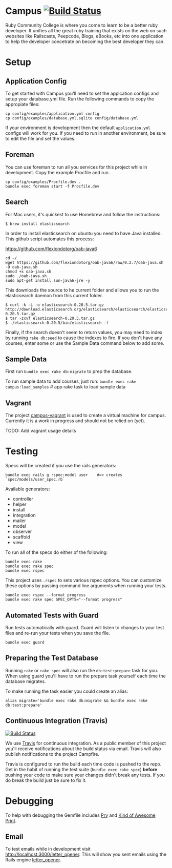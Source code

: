 # Campus [![Build Status](https://travis-ci.org/rubycommcollege/campus.png?branch=master)](https://travis-ci.org/rubycommcollege/campus)

Ruby Community College is where you come to learn to be a better ruby developer.  It unifies all the great ruby training that exists on the web on such websites like Railscasts, Peepcode, Blogs, eBooks, etc into one application to help the developer concetrate on becoming the best developer they can.

Setup
=====

Application Config
------------------

To get started with Campus you'll need to set the applcation configs and setup your database.yml
file. Run the following commands to copy the appropiate files:

```shell
cp config/examples/application.yml config
cp config/examples/database.yml.sqlite config/database.yml
```

If your environment is development then the default `application.yml` configs will work for you. If you
need to run in another environment, be sure to edit the file and set the values.

Foreman
-------

You can use foreman to run all you services for this project while in development. Copy the example
Procfile and run.

```shell
cp config/examples/Procfile.dev .
bundle exec foreman start -f Procfile.dev
```

Search
------

For Mac users, it's quickest to use Homebrew and follow the instructions:

```shell
$ brew install elasticsearch
```

In order to install elasticsearch on ubuntu you need to have Java installed.  This github script automates this process:

https://github.com/flexiondotorg/oab-java6

```shell
cd ~/
wget https://github.com/flexiondotorg/oab-java6/raw/0.2.7/oab-java.sh -O oab-java.sh
chmod +x oab-java.sh
sudo ./oab-java.sh
sudo apt-get install sun-java6-jre -y
```

This downloads the source to he current folder and allows you to run the elasticsearch daemon from this current folder.

```shell
$ curl -k -L -o elasticsearch-0.20.5.tar.gz http://download.elasticsearch.org/elasticsearch/elasticsearch/elasticsearch-0.20.5.tar.gz
$ tar -zxvf elasticsearch-0.20.5.tar.gz
$ ./elasticsearch-0.20.5/bin/elasticsearch -f
```

Finally, if the search doesn't seem to return values, you may need to index by running `rake db:seed` to cause the indexes to fire.  If you don't have any courses, enter some or use the Sample Data command below to add some.

Sample Data
-----------

First run `bundle exec rake db:migrate` to prep the database.

To run sample data to add courses, just run: `bundle exec rake campus:load_samples` # app rake task to load sample data

Vagrant
-------

The project [campus-vagrant](https://github.com/rubycommcollege/campus-vagrant) is used to create a
virtual machine for campus. Currently it is a work in progress and should not be relied on (yet).

TODO: Add vagrant usage details

Testing
=======

Specs will be created if you use the rails generators:

```shell
bundle exec rails g rspec:model user    #=> creates `spec/models/user_spec.rb`
```

Available generators:

* controller
* helper
* install
* integration
* mailer
* model
* observer
* scaffold
* view

To run all of the specs do either of the following:

```shell
bundle exec rake
bundle exec rake spec
bundle exec rspec
```

This project uses `.rspec` to sets various rspec options. You can customize these options by passing
command line arguments when running your tests.

```shell
bundle exec rspec --format progress
bundle exec rake spec SPEC_OPTS="--format progress"
```

Automated Tests with Guard
--------------------------

Run tests automatically with guard. Guard will listen to changes to your test files and re-run your
tests when you save the file.

```shell
bundle exec guard
```

Preparing the Test Database
---------------------------

Running `rake` or `rake spec` will also run the `db:test:prepare` task for you.  When using guard
you'll have to run the prepare task yourself each time the database migrates.

To make running the task easier you could create an alias:

```
alias migrate='bundle exec rake db:migrate && bundle exec rake
db:test:prepare'
```

Continuous Integration (Travis)
-------------------------------

[![Build Status](https://travis-ci.org/rubycommcollege/campus.png?branch=master)](https://travis-ci.org/rubycommcollege/campus)

We use [Travis](https://travis-ci.org/rubycommcollege/campus) for continuous integration. As a
public member of this project you'll receive notifications about the build status via email. Travis
will also publish notifications to the project Campfire.

Travis is configured to run the build each time code is pushed to the repo. Get in the habit of
running the test suite (`bundle exec rake spec`) **before** pushing your code to make sure your
changes didn't break any tests. If you do break the build just be sure to fix it.

Debugging
=========

To help with debugging the Gemfile includes [Pry](http://pryrepl.org/) and [Kind of Awesome
Print](https://github.com/michaeldv/awesome_print).

Email
-----

To test emails while in development visit
[http://localhost:3000/letter_opener](http://localhost:3000/letter_opener/). This will show you sent
emails using the Rails engine [letter_opener](https://github.com/fgrehm/letter_opener_web).




